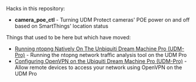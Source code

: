 Hacks in this repository:

* **camera_poe_ctl** - Turning UDM Protect cameras' POE power on and off based on SmartThings' location status

Things that used to be here but which have moved:

* [Running ntopng Natively On The Unbiquiti Dream Machine Pro (UDM-Pro)](https://daveking.com/udm-hacks/ntopng.html) - Running the ntopng network traffic analysis tool on the UDM Pro
* [Configuring OpenVPN on the Ubiquiti Dream Machine Pro (UDM-Pro)](https://daveking.com/udm-hacks/openvpn-udm.html) - Allow remote devices to access your network using OpenVPN on the UDM Pro
